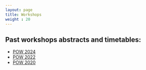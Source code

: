 ```yaml
---
layout: page
title: Workshops
weight : 20
---
```


## Past workshops abstracts and timetables:

* <a href="https://drive.google.com/file/d/1b1fWmfqRkc35i6_S-dhKk2Q3DzfARC9Y/view?usp=drive_link"> POW 2024</a>
* <a href="https://drive.google.com/file/d/1yovguwjH42vCKGx5BDPK5mgv3Zamdh7H/view?usp=drive_link"> POW 2022</a>
* <a href="https://drive.google.com/drive/folders/1CgaMi57FP3GawllzwlXw-CNMVkbzqhcR"> POW 2020</a>